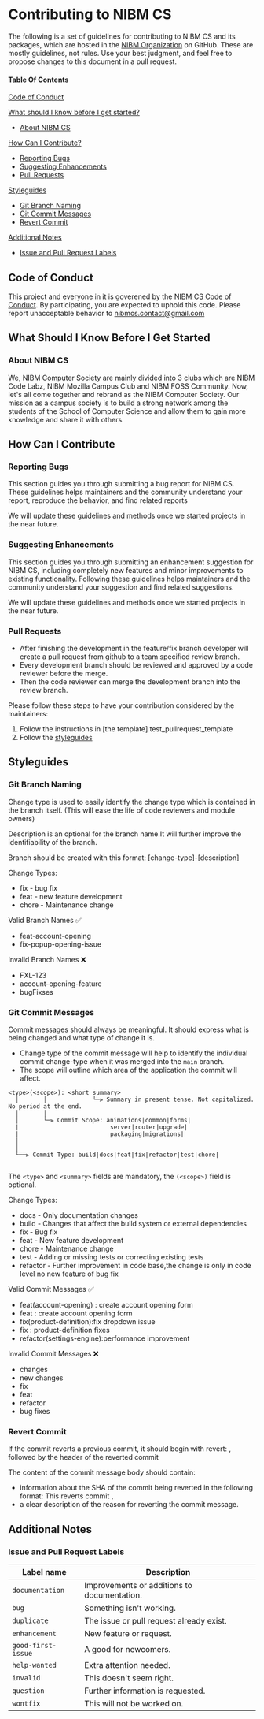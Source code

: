 
# Contributing to NIBM CS


The following is a set of guidelines for contributing to NIBM CS and its packages, which are hosted in the [NIBM Organization](https://github.com/nibmcs) on GitHub. These are mostly guidelines, not rules. Use your best judgment, and feel free to propose changes to this document in a pull request.

#### Table Of Contents

[Code of Conduct](#code-of-conduct)

[What should I know before I get started?](#what-should-i-know-before-i-get-started)  
  * [About NIBM CS](#about-nibm-cs)

[How Can I Contribute?](#how-can-i-contribute)  
  * [Reporting Bugs](#reporting-bugs)  
  * [Suggesting Enhancements](#suggesting-enhancements)  
  * [Pull Requests](#pull-requests)

[Styleguides](#styleguides)  
  * [Git Branch Naming](#git-branch-naming)  
  * [Git Commit Messages](#git-commit-messages)  
  * [Revert Commit](#revert-commit)

[Additional Notes](#additional-notes)  
  * [Issue and Pull Request Labels](#issue-and-pull-request-labels)


## Code of Conduct
This project and everyone in it is goverened by the [NIBM CS Code of Conduct](CODE_OF_CONDUCT.md). By participating, you are expected to uphold this code. Please report unacceptable behavior to [nibmcs.contact@gmail.com](mailto:nibmcs.contact@gmail.com)

## What Should I Know Before I Get Started

### About NIBM CS
We, NIBM Computer Society are mainly divided into 3 clubs which are NIBM Code Labz, NIBM Mozilla Campus Club and NIBM FOSS Community. Now, let's all come together and rebrand as the NIBM Computer Society. Our mission as a campus society is to build a strong network among the students of the School of Computer Science and allow them to gain more knowledge and share it with others.


## How Can I Contribute

### Reporting Bugs

This section guides you through submitting a bug report for NIBM CS. These guidelines helps maintainers and the community understand your report, reproduce the behavior, and find related reports

We will update these guidelines and methods once we started projects in the near future.

### Suggesting Enhancements

This section guides you through submitting an enhancement suggestion for NIBM CS, including completely new features and minor improvements to existing functionality. Following these guidelines helps maintainers and the community understand your suggestion and find related suggestions.

We will update these guidelines and methods once we started projects in the near future.

### Pull Requests

* After finishing the development in the feature/fix branch developer will create a pull request from github to a team specified review branch.
* Every development branch should be reviewed and approved by a code reviewer before the merge.
* Then the code reviewer can merge the development branch into the review branch.

Please follow these steps to have your contribution considered by the maintainers:

1. Follow the instructions in [the template] test_pullrequest_template
2. Follow the [styleguides](#styleguides)

## Styleguides

### Git Branch Naming

Change type is used to easily identify the change type which is contained in the branch itself. (This will ease the life of code reviewers and module owners)

Description is an optional for the branch name.It will further improve the identifiability of the branch.

Branch should be created with this format:
[change-type]-[description]

Change Types:
* fix - bug fix
* feat - new feature development
* chore - Maintenance change

Valid Branch Names ✅
* feat-account-opening
* fix-popup-opening-issue

Invalid Branch Names ❌
* FXL-123
* account-opening-feature
* bugFixses

### Git Commit Messages

Commit messages should always be meaningful. It should express what is being changed and what type of change it is.

  * Change type of the commit message will help to identify the individual commit change-type when it was merged into the `main` branch.
  * The scope will outline which area of the application the commit will affect.

```
<type>(<scope>): <short summary>                   
  │       │             └─⫸ Summary in present tense. Not capitalized. No period at the end.
  │       │
  │       └─⫸ Commit Scope: animations|common|forms|
  |                          server|router|upgrade|
  |                          packaging|migrations|
  │                         
  │
  └──⫸ Commit Type: build|docs|feat|fix|refactor|test|chore|                    
                                                     
```

The `<type>` and `<summary>` fields are mandatory, the `(<scope>)` field is optional.


Change Types:
* docs - Only documentation changes
* build - Changes that affect the build system or external dependencies
* fix - Bug fix
* feat - New feature development
* chore - Maintenance change
* test - Adding or missing tests or correcting existing tests
* refactor - Further improvement in code base,the change is only in code level no new feature of bug fix

Valid Commit Messages ✅
* feat(account-opening) : create account opening form
* feat : create account opening form
* fix(product-definition):fix dropdown issue
* fix : product-definition fixes
* refactor(settings-engine):performance improvement

Invalid Commit Messages ❌
* changes
* new changes
* fix
* feat
* refactor
* bug fixes


### Revert Commit

If the commit reverts a previous commit, it should begin with revert: , followed by the header of the reverted commit

The content of the commit message body should contain:
  * information about the SHA of the commit being reverted in the following format: This reverts commit <SHA>,
  * a clear description of the reason for reverting the commit message.
 
 ## Additional Notes
  
 ### Issue and Pull Request Labels
  
  | Label name | Description
| --- | --- |
| `documentation` | Improvements or additions to documentation. |
| `bug` | Something isn't working. |
| `duplicate` | The issue or pull request already exist. |
| `enhancement` | New feature or request. |
| `good-first-issue` |  A good for newcomers. |
| `help-wanted` | Extra attention needed. |
| `invalid` | This doesn't seem right. |
| `question` | Further information is requested. |
| `wontfix` | This will not be worked on. |
  

